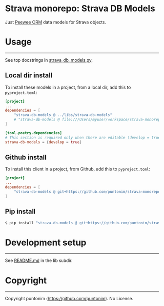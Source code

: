 **Strava monorepo: Strava DB Models**
=====================================

Just [Peewee ORM](https://github.com/coleifer/peewee) data models for Strava objects.


Usage
=====

---

See top docstrings in [strava_db_models.py](strava_db_models/strava_db_models.py).

Local dir install
-----------------
To install these models in a project, from a local dir, add this to `pyproject.toml`:
```toml
[project]
...
dependencies = [
    "strava-db-models @ ../libs/strava-db-models"
    # "strava-db-models @ file:///Users/myuser/workspace/strava-monorepo/libs/strava-db-models"
]

[tool.poetry.dependencies]
# This section is required only when there are editable (develop = true) dependencies.
strava-db-models = {develop = true}
```

Github install
--------------
To install this client in a project, from Github, add this to `pyproject.toml`:
```toml
[project]
...
dependencies = [
    "strava-db-models @ git+https://github.com/puntonim/strava-monorepo#subdirectory=libs/strava-db-models",
]
```

Pip install
-----------
```sh
$ pip install "strava-db-models @ git+https://github.com/puntonim/strava-monorepo#subdirectory=libs/strava-db-models"
```


Development setup
=================

---

See [README.md](../README.md) in the lib subdir.


Copyright
=========

---

Copyright puntonim (https://github.com/puntonim). No License.
